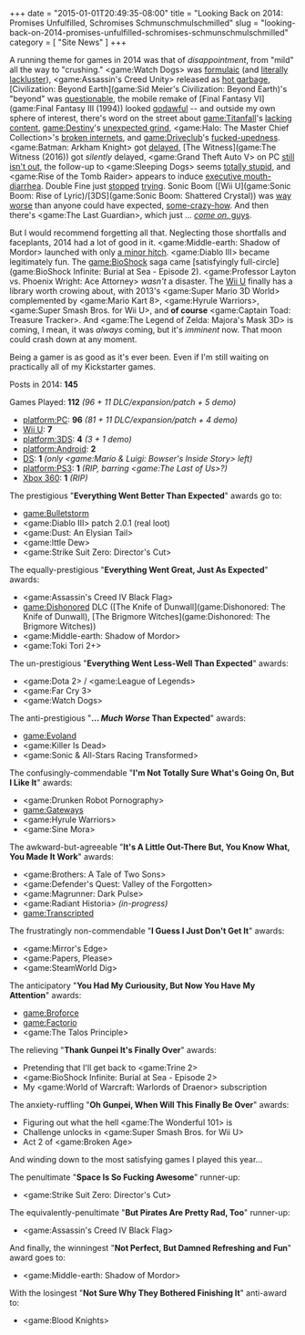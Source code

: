 +++
date = "2015-01-01T20:49:35-08:00"
title = "Looking Back on 2014: Promises Unfulfilled, Schromises Schmunschmulschmilled"
slug = "looking-back-on-2014-promises-unfulfilled-schromises-schmunschmulschmilled"
category = [ "Site News" ]
+++

A running theme for games in 2014 was that of <i>disappointment</i>, from "mild" all the way to "crushing."  <game:Watch Dogs> was <a href="http://games.on.net/2014/06/ubisoft-game-the-review/">formulaic</a> (and <a href="http://www.vg247.com/2014/05/28/watch-dogs-pc-ultra-e3-2012-demo-video-compared/">literally lackluster</a>), <game:Assassin's Creed Unity> released as <a href="http://www.vg247.com/2014/11/11/assassins-creed-unity-performance-issues-reported-on-all-platforms/">hot garbage</a>, [Civilization: Beyond Earth](game:Sid Meier's Civilization: Beyond Earth)'s "beyond" was <a href="http://www.metacritic.com/game/pc/sid-meiers-civilization-beyond-earth/user-reviews">questionable</a>, the mobile remake of [Final Fantasy VI](game:Final Fantasy III (1994)) looked <a href="https://play.google.com/store/apps/details?id=com.square_enix.android_googleplay.FFVI">godawful</a> -- and outside my own sphere of interest, there's word on the street about <game:Titanfall>'s <a href="http://www.metacritic.com/game/pc/titanfall/user-reviews">lacking content</a>, <game:Destiny>'s <a href="http://www.metacritic.com/game/playstation-4/destiny/user-reviews">unexpected grind</a>, <game:Halo: The Master Chief Collection>'s <a href="http://www.vg247.com/2014/11/25/halo-the-master-chief-collection-developer-we-will-make-this-right-with-our-fans/">broken internets</a>, and <game:Driveclub>'s <a href="http://www.vg247.com/2014/11/18/drveclub-server-issues-os4-shawn-layden-cant-effectively-test/">fucked-upedness</a>.  <game:Batman: Arkham Knight> got <a href="http://www.vg247.com/2014/09/08/batman-arkham-knight-release-date-revealed-coming-june-2015/">delayed</a>, [The Witness](game:The Witness (2016)) got <i>silently</i> delayed, <game:Grand Theft Auto V> on PC <a href="http://www.rockstargames.com/newswire/article/52308/grand-theft-auto-v-release-dates-and-exclusive-content">still isn't out</a>, the follow-up to <game:Sleeping Dogs> seems <a href="http://www.vg247.com/2014/09/23/sleeping-dogs-follow-up-triad-wars-gets-first-trailer-beta-registration-open-now/">totally stupid</a>, and <game:Rise of the Tomb Raider> appears to induce <a href="http://www.vg247.com/2014/12/10/rise-of-the-tomb-raider-microsoft-deal-does-have-a-duration-square-enix-reiterates/">executive mouth-diarrhea</a>.  Double Fine just <a href="http://www.vg247.com/2014/11/30/broken-age-episode-2-expected-in-early-2015/">stopped</a> <a href="http://www.vg247.com/2014/09/22/spacebase-df-9-development-cease-tim-schafer-response/">trying</a>.  Sonic Boom ([Wii U](game:Sonic Boom: Rise of Lyric)/[3DS](game:Sonic Boom: Shattered Crystal)) was <a href="http://www.metacritic.com/game/wii-u/sonic-boom-rise-of-lyric">way</a> <a href="http://www.metacritic.com/game/3ds/sonic-boom-shattered-crystal">worse</a> than anyone could have expected, <a href="http://knowyourmeme.com/memes/the-x-cyclesonic-cycle">some-crazy-how</a>.  And then there's <game:The Last Guardian>, which just ... <a href="http://www.vg247.com/2014/12/10/the-last-guardian-ps4-ueda-new-conditions/"><i>come on</i>, guys</a>.

But I would recommend forgetting all that.  Neglecting those shortfalls and faceplants, 2014 had a lot of good in it.  <game:Middle-earth: Shadow of Mordor> launched with only <a href="http://www.forbes.com/sites/erikkain/2014/10/08/middle-earth-shadow-of-mordor-paid-branding-deals-should-have-gamergate-up-in-arms/">a minor hitch</a>.  <game:Diablo III> became legitimately fun.  The <game:BioShock> saga came [satisfyingly full-circle](game:BioShock Infinite: Burial at Sea - Episode 2).  <game:Professor Layton vs. Phoenix Wright: Ace Attorney> <i>wasn't</i> a disaster.  The [Wii U](platform:WiiU) finally has a library worth crowing about, with 2013's <game:Super Mario 3D World> complemented by <game:Mario Kart 8>, <game:Hyrule Warriors>, <game:Super Smash Bros. for Wii U>, and <b>of course</b> <game:Captain Toad: Treasure Tracker>.  And <game:The Legend of Zelda: Majora's Mask 3D> is coming, I mean, it was <i>always</i> coming, but it's <i>imminent</i> now.  That moon could crash down at any moment.

Being a gamer is as good as it's ever been.  Even if I'm still waiting on practically all of my Kickstarter games.

Posts in 2014: <b>145</b>

Games Played: <b>112</b> <i>(96 + 11 DLC/expansion/patch + 5 demo)</i>

* <platform:PC>: <b>96</b> <i>(81 + 11 DLC/expansion/patch + 4 demo)</i>
* [Wii U](platform:WiiU): <b>7</b>
* <platform:3DS>: <b>4</b> <i>(3 + 1 demo)</i>
* <platform:Android>: <b>2</b>
* [DS](platform:NDS): <b>1</b> <i>(only <game:Mario & Luigi: Bowser's Inside Story> left)</i>
* <platform:PS3>: <b>1</b> <i>(RIP, barring <game:The Last of Us>?)</i>
* [Xbox 360](platform:X360): <b>1</b> <i>(RIP)</i>

The prestigious "<b>Everything Went Better Than Expected</b>" awards go to:

* <game:Bulletstorm>
* <game:Diablo III> patch 2.0.1 (real loot)
* <game:Dust: An Elysian Tail>
* <game:Ittle Dew>
* <game:Strike Suit Zero: Director's Cut>

The equally-prestigious "<b>Everything Went Great, Just As Expected</b>" awards:

* <game:Assassin's Creed IV Black Flag>
* <game:Dishonored> DLC ([The Knife of Dunwall](game:Dishonored: The Knife of Dunwall), [The Brigmore Witches](game:Dishonored: The Brigmore Witches))
* <game:Middle-earth: Shadow of Mordor>
* <game:Toki Tori 2+>

The un-prestigious "<b>Everything Went Less-Well Than Expected</b>" awards:

* <game:Dota 2> / <game:League of Legends>
* <game:Far Cry 3>
* <game:Watch Dogs>

The anti-prestigious "<b>... <i>Much Worse</i> Than Expected</b>" awards:

* <game:Evoland>
* <game:Killer Is Dead>
* <game:Sonic & All-Stars Racing Transformed>

The confusingly-commendable "<b>I'm Not Totally Sure What's Going On, But I Like It</b>" awards:

* <game:Drunken Robot Pornography>
* <game:Gateways>
* <game:Hyrule Warriors>
* <game:Sine Mora>

The awkward-but-agreeable "<b>It's A Little Out-There But, You Know What, You Made It Work</b>" awards:

* <game:Brothers: A Tale of Two Sons>
* <game:Defender's Quest: Valley of the Forgotten>
* <game:Magrunner: Dark Pulse>
* <game:Radiant Historia> <i>(in-progress)</i>
* <game:Transcripted>

The frustratingly non-commendable "<b>I Guess I Just Don't Get It</b>" awards:

* <game:Mirror's Edge>
* <game:Papers, Please>
* <game:SteamWorld Dig>

The anticipatory "<b>You Had My Curiousity, But Now You Have My Attention</b>" awards:

* <game:Broforce>
* <game:Factorio>
* <game:The Talos Principle>

The relieving "<b>Thank Gunpei It's Finally Over</b>" awards:

* Pretending that I'll get back to <game:Trine 2>
* <game:BioShock Infinite: Burial at Sea - Episode 2>
* My <game:World of Warcraft: Warlords of Draenor> subscription

The anxiety-ruffling "<b>Oh Gunpei, When Will This Finally Be Over</b>" awards:

* Figuring out what the hell <game:The Wonderful 101> is
* Challenge unlocks in <game:Super Smash Bros. for Wii U>
* Act 2 of <game:Broken Age>

And winding down to the most satisfying games I played this year...

The penultimate "<b>Space Is So Fucking Awesome</b>" runner-up:

* <game:Strike Suit Zero: Director's Cut>

The equivalently-penultimate "<b>But Pirates Are Pretty Rad, Too</b>" runner-up:

* <game:Assassin's Creed IV Black Flag>

And finally, the winningest "<b>Not Perfect, But Damned Refreshing and Fun</b>" award goes to:

* <game:Middle-earth: Shadow of Mordor>

With the losingest "<b>Not Sure Why They Bothered Finishing It</b>" anti-award to:

* <game:Blood Knights>
